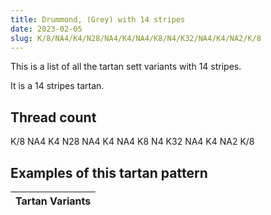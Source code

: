 ```yaml
---
title: Drummond, (Grey) with 14 stripes
date: 2023-02-05
slug: K/8/NA4/K4/N28/NA4/K4/NA4/K8/N4/K32/NA4/K4/NA2/K/8
---
```

This is a list of all the tartan sett variants with 14 stripes.

It is a 14 stripes tartan.


## Thread count
K/8 NA4 K4 N28 NA4 K4 NA4 K8 N4 K32 NA4 K4 NA2 K/8

## Examples of this tartan pattern

| Tartan Variants |
|---------------|

